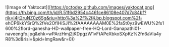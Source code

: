  ![Image of Yaktocat]([https://octodex.github.com/images/yaktocat.png](https://th.bing.com/th/id/R.51f6d2954c4461ce86108e407d7c84bf?rik=l4jt2ruNZ0z6Sg&riu=http%3a%2f%2f4.bp.blogspot.com%2f- ehCP6kkYSrQ%2fVe2OfIHiSJI%2fAAAAAAAAM0E%2faSt0yz9wEWU%2fs1600%2flord-ganesha-HD-wallpaper-free-HQ-Lord-Ganapathi01-naveengfx.jpg&ehk=wPArzHmj2jKDpgzW1vFtAPeXbkoSXpKz%2fn6aVla4yR8%3d&risl=&pid=ImgRaw&r=0))
